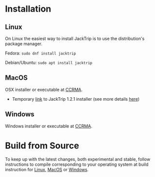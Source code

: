 # Installation
## Linux
On Linux the easiest way to install JackTrip is to use the distribution's package manager.

Fedora: `sudo dnf install jacktrip`

Debian/Ubuntu: `sudo apt install jacktrip`


## MacOS
OSX installer or executable at [CCRMA](https://ccrma.stanford.edu/software/jacktrip/osx/index.html). 

- Temporary [link](https://www.dropbox.com/s/jb7vh9oiew50cm6/jacktrip-macos-installer-x64-1.2.1.pkg?dl=0) to JackTrip 1.2.1 installer (see more details [here](https://github.com/jacktrip/jacktrip/issues/158#issuecomment-699215590))

## Windows
Windows installer or executable at [CCRMA](https://ccrma.stanford.edu/software/jacktrip/windows/index.html).


# Build from Source
To keep up with the latest changes, both experimental and stable, follow instructions to compile corresponding to your operating system at build instruction for [Linux](Build/Linux.md), [MacOS](Build/Mac.md) 
or [Windows](Build/Windows.md).
